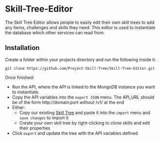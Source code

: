 # Skill-Tree-Editor
The Skill Tree Editor allows people to easily edit their own skill trees to add any items, challenges and skills they need. This editor is used to instantiate the database which other services can read from.

## Installation

Create a folder within your projects directory and run the following inside it:

`git clone https://github.com/Project-Skill-Tree/Skill-Tree-Editor.git`

Once finished:

- Run the API, where the API is linked to the MongoDB instance you want to instantiate.
- Copy the API variables into the `export JSON` menu. The API_URL should be of the form http://domain:port *without* /v1/ at the end
- Either:
  - Copy our existing [Skill Tree](https://pastebin.com/BPxq8idb) and paste it into the `import` menu and `save changes` to import it
  - Create your own skill tree by right-clicking to clone skills and edit their properties
- Click `export` and update the tree with the API variables defined